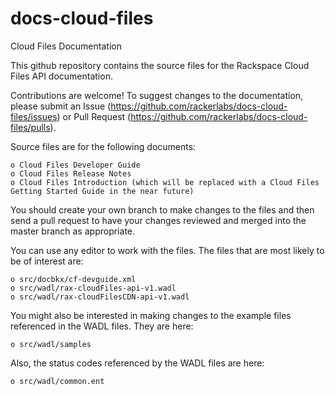 docs-cloud-files
================
Cloud Files Documentation

This github repository contains the source files for the Rackspace Cloud Files API documentation. 

Contributions are welcome! To suggest changes to the documentation, please submit an Issue (https://github.com/rackerlabs/docs-cloud-files/issues) or Pull Request (https://github.com/rackerlabs/docs-cloud-files/pulls).

Source files are for the following documents:

    o Cloud Files Developer Guide
    o Cloud Files Release Notes
    o Cloud Files Introduction (which will be replaced with a Cloud Files Getting Started Guide in the near future)
    
You should create your own branch to make changes to the files and then send a pull request to have your changes
reviewed and merged into the master branch as appropriate.

You can use any editor to work with the files. The files that are most likely to be of interest are:

    o src/docbkx/cf-devguide.xml
    o src/wadl/rax-cloudFiles-api-v1.wadl
    o src/wadl/rax-cloudFilesCDN-api-v1.wadl
    
You might also be interested in making changes to the example files referenced in the WADL files. They are here:

    o src/wadl/samples
    
Also, the status codes referenced by the WADL files are here:

    o src/wadl/common.ent
    
